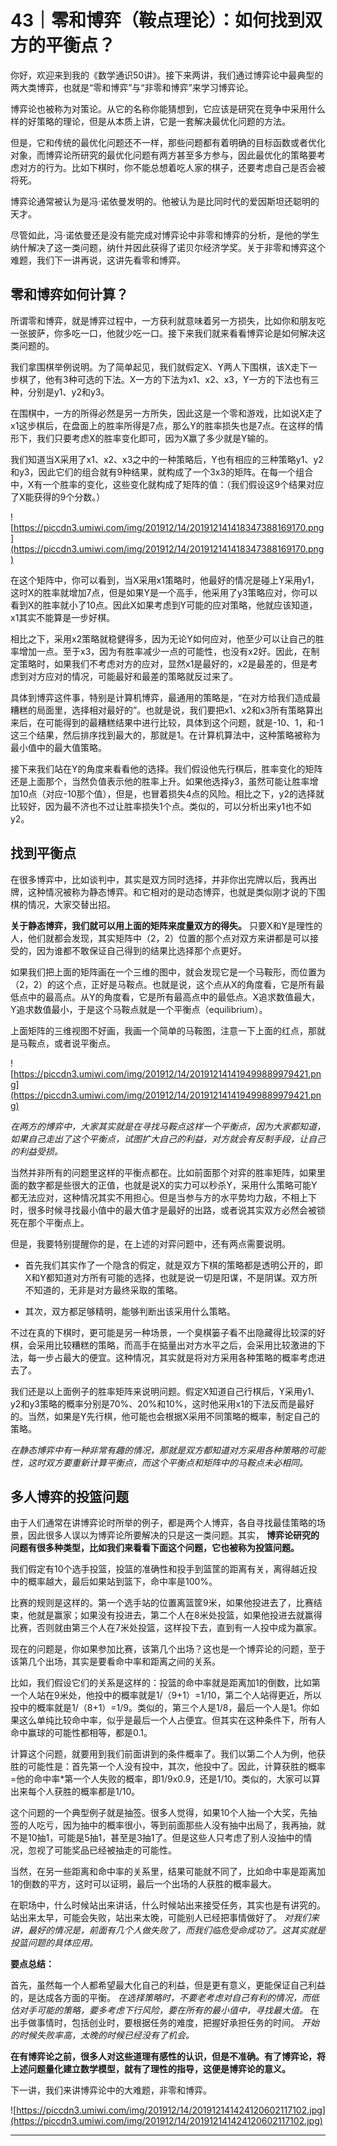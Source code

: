 # 43｜零和博弈（鞍点理论）：如何找到双方的平衡点？

你好，欢迎来到我的《数学通识50讲》。接下来两讲，我们通过博弈论中最典型的两大类博弈，也就是“零和博弈”与“非零和博弈”来学习博弈论。

博弈论也被称为对策论。从它的名称你能猜想到，它应该是研究在竞争中采用什么样的好策略的理论，但是从本质上讲，它是一套解决最优化问题的方法。

但是，它和传统的最优化问题还不一样，那些问题都有着明确的目标函数或者优化对象，而博弈论所研究的最优化问题有两方甚至多方参与，因此最优化的策略要考虑对方的行为。比如下棋时，你不能总想着吃人家的棋子，还要考虑自己是否会被将死。

博弈论通常被认为是冯·诺依曼发明的。他被认为是比同时代的爱因斯坦还聪明的天才。

尽管如此，冯·诺依曼还是没有能完成对博弈论中非零和博弈的分析，是他的学生纳什解决了这一类问题，纳什并因此获得了诺贝尔经济学奖。关于非零和博弈这个难题，我们下一讲再说，这讲先看零和博弈。

## 零和博弈如何计算？

所谓零和博弈，就是博弈过程中，一方获利就意味着另一方损失，比如你和朋友吃一张披萨，你多吃一口，他就少吃一口。接下来我们就来看看博弈论是如何解决这类问题的。

我们拿围棋举例说明。为了简单起见，我们就假定X、Y两人下围棋，该X走下一步棋了，他有3种可选的下法。X一方的下法为x1、x2、x3，Y一方的下法也有三种，分别是y1、y2和y3。

在围棋中，一方的所得必然是另一方所失，因此这是一个零和游戏，比如说X走了x1这步棋后，在盘面上的胜率所得是7点，那么Y的胜率损失也是7点。在这样的情形下，我们只要考虑X的胜率变化即可，因为X赢了多少就是Y输的。

我们知道当X采用了x1、x2、x3之中的一种策略后，Y也有相应的三种策略y1、y2和y3，因此它们的组合就有9种结果，就构成了一个3x3的矩阵。在每一个组合中，X有一个胜率的变化，这些变化就构成了矩阵的值：（我们假设这9个结果对应了X能获得的9个分数。）

![https://piccdn3.umiwi.com/img/201912/14/201912141418347388169170.png](https://piccdn3.umiwi.com/img/201912/14/201912141418347388169170.png)

在这个矩阵中，你可以看到，当X采用x1策略时，他最好的情况是碰上Y采用y1，这时X的胜率就增加7点，但是如果Y是一个高手，他采用了y3策略应对，你可以看到X的胜率就小了10点。因此X如果考虑到Y可能的应对策略，他就应该知道，x1其实不能算是一步好棋。

相比之下，采用x2策略就稳健得多，因为无论Y如何应对，他至少可以让自己的胜率增加一点。至于x3，因为有胜率减少一点的可能性，也没有x2好。因此，在制定策略时，如果我们不考虑对方的应对，显然x1是最好的，x2是最差的，但是考虑到对方应对的情况，可能最好和最差的策略就反过来了。

具体到博弈这件事，特别是计算机博弈，最通用的策略是，“在对方给我们造成最糟糕的局面里，选择相对最好的”。也就是说，我们要把x1、x2和x3所有策略算出来后，在可能得到的最糟糕结果中进行比较，具体到这个问题，就是-10、1，和-1这三个结果，然后排序找到最大的，那就是1。在计算机算法中，这种策略被称为最小值中的最大值策略。

接下来我们站在Y的角度来看看他的选择。我们假设他先行棋后，胜率变化的矩阵还是上面那个，当然负值表示他的胜率上升。如果他选择y3，虽然可能让胜率增加10点（对应-10那个值），但是，也冒着损失4点的风险。相比之下，y2的选择就比较好，因为最不济也不过让胜率损失1个点。类似的，可以分析出来y1也不如y2。

## 找到平衡点

在很多博弈中，比如谈判中，其实是双方同时选择，并非你出完牌以后，我再出牌，这种情况被称为静态博弈。和它相对的是动态博弈，也就是类似刚才说的下围棋的情况，大家交替出招。

 **关于静态博弈，我们就可以用上面的矩阵来度量双方的得失。** 只要X和Y是理性的人，他们就都会发现，其实矩阵中（2，2）位置的那个点对双方来讲都是可以接受的，因为谁都不敢保证自己得到的结果比选择那个点更好。

如果我们把上面的矩阵画在一个三维的图中，就会发现它是一个马鞍形，而位置为（2，2）的这个点，正好是马鞍点。也就是说，这个点从X的角度看，它是所有最低点中的最高点。从Y的角度看，它是所有最高点中的最低点。X追求数值最大，Y追求数值最小，于是这个马鞍点就是一个平衡点（equilibrium）。

上面矩阵的三维视图不好画，我画一个简单的马鞍图，注意一下上面的红点，那就是马鞍点，或者说平衡点。

![https://piccdn3.umiwi.com/img/201912/14/201912141419499889979421.png](https://piccdn3.umiwi.com/img/201912/14/201912141419499889979421.png)

 *在两方的博弈中，大家其实就是在寻找马鞍点这样一个平衡点，因为大家都知道，如果自己走出了这个平衡点，试图扩大自己的利益，对方就会有反制手段，让自己的利益受损。*

当然并非所有的问题里这样的平衡点都在。比如前面那个对弈的胜率矩阵，如果里面的数字都是些很大的正值，也就是说X的实力可以秒杀Y，采用什么策略可能Y都无法应对，这种情况其实不用担心。但是当参与方的水平势均力敌，不相上下时，很多时候寻找最小值中的最大值才是最好的出路，或者说其实双方必然会被锁死在那个平衡点上。

但是，我要特别提醒你的是，在上述的对弈问题中，还有两点需要说明。

* 首先我们其实作了一个隐含的假定，就是双方下棋的策略都是透明公开的，即X和Y都知道对方所有可能的选择，也就是说一切是阳谋，不是阴谋。双方所不知道的，无非是对方最终采取的策略。

* 其次，双方都足够精明，能够判断出该采用什么策略。

不过在真的下棋时，更可能是另一种场景，一个臭棋篓子看不出隐藏得比较深的好棋，会采用比较糟糕的策略，而高手在掂量出对方水平之后，会采用比较激进的下法，每一步占最大的便宜。这种情况，其实就是将对方采用各种策略的概率考虑进去了。

我们还是以上面例子的胜率矩阵来说明问题。假定X知道自己行棋后，Y采用y1、y2和y3策略的概率分别是70%、20%和10%，这时他采用x1的下法反而是最好的。当然，如果是Y先行棋，他可能也会根据X采用不同策略的概率，制定自己的策略。

 *在静态博弈中有一种非常有趣的情况，那就是双方都知道对方采用各种策略的可能性，这时双方要重新计算平衡点，而这个平衡点和矩阵中的马鞍点未必相同。*

## 多人博弈的投篮问题

由于人们通常在讲博弈论时所举的例子，都是两个人博弈，各自寻找最佳策略的场景，因此很多人误以为博弈论所要解决的只是这一类问题。其实， **博弈论研究的问题有很多种类型，比如我们来看看下面这个问题，它也被称为投篮问题。**

我们假定有10个选手投篮，投篮的准确性和投手到篮筐的距离有关，离得越近投中的概率越大，最后如果站到篮下，命中率是100%。

比赛的规则是这样的。第一个选手站的位置离篮筐9米，如果他投进去了，比赛结束，他就是赢家；如果没有投进去，第二个人在8米处投篮，如果他投进去就赢得比赛，否则就由第三个人在7米处投篮，这样投下去，直到有一人投中成为赢家。

现在的问题是，你如果参加比赛，该第几个出场？这也是一个博弈论的问题，至于该第几个出场，其实是要看命中率和距离之间的关系。

比如，我们假设它们的关系是这样的：投篮的命中率就是距离加1的倒数，比如第一个人站在9米处，他投中的概率就是1/（9+1）=1/10，第二个人站得更近，所以投中的概率就是1/（8+1）=1/9。类似的，第三个人是1/8，最后一个人是1。你如果这么单纯比较命中率，似乎是最后一个人占便宜。但其实在这种条件下，所有人命中赢球的可能性都相等，都是0.1。

计算这个问题，就要用到我们前面讲到的条件概率了。我们以第二个人为例，他获胜的可能性是：首先第一个人没有投中，其次，他投中了。因此，计算获胜的概率=他的命中率*第一个人失败的概率，即1/9x0.9，还是1/10。类似的，大家可以算出来每个人获胜的概率都是1/10。

这个问题的一个典型例子就是抽签。很多人觉得，如果10个人抽一个大奖，先抽签的人吃亏，因为抽中的概率很小，等到前面那些人没有抽中出局了，我再抽，就不是10抽1，可能是5抽1，甚至是3抽1了。但是这些人只考虑了别人没抽中的情况，忽视了可能奖品已经被抽走的可能性。

当然，在另一些距离和命中率的关系里，结果可能就不同了，比如命中率是距离加1的倒数的平方，这时可以证明，最后一个出场的人获胜的概率最大。

在职场中，什么时候站出来讲话，什么时候站出来接受任务，其实也是有讲究的。站出来太早，可能会失败，站出来太晚，可能别人已经把事情做好了。 *对我们来讲，最好的情况是，前面有几个人做失败了，而我们临危受命成功了。这其实就是投篮问题的具体应用。*

 **要点总结：**

首先，虽然每一个人都希望最大化自己的利益，但是更有意义，更能保证自己利益的，是达成各方面的平衡。 *在选择策略时，不要老考虑对自己有利的情况，而低估对手可能的策略，要多考虑下行风险，要在所有的最小值中，寻找最大值。* 在出手做事情时，包括创业时，要根据任务的难度，把握好承担任务的时间。 *开始的时候失败率高，太晚的时候已经没有了机会。*

 **在有博弈论之前，很多人对这些道理有感性的认识，但是不准确。有了博弈论，将上述问题量化建立数学模型，就有了理性的指导，这便是博弈论的意义。**

下一讲，我们来讲博弈论中的大难题，非零和博弈。

![https://piccdn3.umiwi.com/img/201912/14/201912141424120602117102.jpg](https://piccdn3.umiwi.com/img/201912/14/201912141424120602117102.jpg)

---
